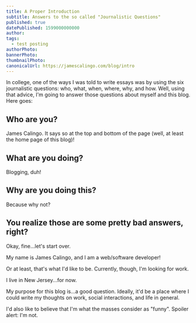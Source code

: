 ```yaml
---
title: A Proper Introduction
subtitle: Answers to the so called "Journalistic Questions"
published: true
datePublished: 1599000000000
author: 
tags:
  - test posting
authorPhoto: 
bannerPhoto:
thumbnailPhoto: 
canonicalUrl: https://jamescalingo.com/blog/intro
---
```


In college, one of the ways I was told to write essays was by using the six journalistic questions: who, what, when, where, why, and how. Well, using that advice, I'm going to answer those questions about myself and this blog. Here goes:

## Who are you?

James Calingo. It says so at the top and bottom of the page (well, at least the home page of this blog)!

## What are you doing?

Blogging, duh!

## Why are you doing this?

Because why not?

## You realize those are some pretty bad answers, right?

Okay, fine...let's start over.

My name is James Calingo, and I am a web/software developer!

Or at least, that's what I'd like to be. Currently, though, I'm looking for work.

I live in New Jersey...for now. 

My purpose for this blog is...a good question. Ideally, it'd be a place where I could write my thoughts on work, social interactions, and life in general. 

I'd also like to believe that I'm what the masses consider as "funny".
Spoiler alert: I'm not.

